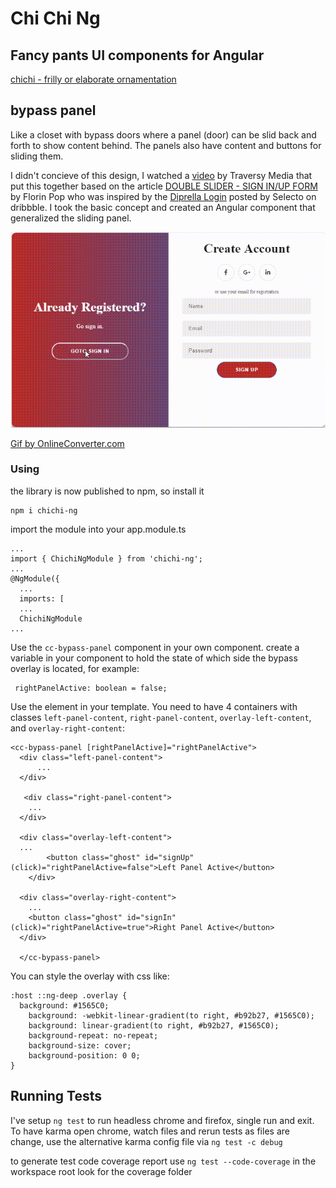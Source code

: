 # Chi Chi Ng

## Fancy pants UI components for Angular

[chichi - frilly or elaborate ornamentation](https://www.merriam-webster.com/dictionary/chichi)  

## bypass panel

Like a closet with bypass doors where a panel (door) can be slid back and forth to show content behind. The panels also have content and buttons for sliding them.

I didn't concieve of this design, I watched a [video](https://www.youtube.com/watch?v=mUdo6w87rh4) by Traversy Media that put this together based on the article [DOUBLE SLIDER - SIGN IN/UP FORM](https://www.florin-pop.com/blog/2019/03/double-slider-sign-in-up-form/) by Florin Pop who was inspired by the [Diprella Login](https://dribbble.com/shots/5311359-Diprella-Login) posted by Selecto on dribbble. I took the basic concept and created an Angular component that generalized the sliding panel.

![Slider Animation](https://github.com/rreganjr/chichi-ng/blob/master/projects/chichi-ng/assets/ccbypasspanel.gif)

[Gif by OnlineConverter.com](https://www.onlineconverter.com/mp4-to-gif)

### Using

the library is now published to npm, so install it

```
npm i chichi-ng
```
import the module into your app.module.ts

```
...
import { ChichiNgModule } from 'chichi-ng';
...
@NgModule({
  ...
  imports: [
  ...
  ChichiNgModule
...
```
Use the `cc-bypass-panel` component in your own component. create a variable in your component to hold the state of which side the bypass overlay is located, for example:
```
 rightPanelActive: boolean = false;
```
Use the element in your template. You need to have 4 containers with classes `left-panel-content`, `right-panel-content`, `overlay-left-content`, and `overlay-right-content`:
```
<cc-bypass-panel [rightPanelActive]="rightPanelActive">
  <div class="left-panel-content">
      ...
  </div>

   <div class="right-panel-content">
    ...
  </div>

  <div class="overlay-left-content">
  ...
		<button class="ghost" id="signUp" (click)="rightPanelActive=false">Left Panel Active</button>
	</div>

  <div class="overlay-right-content">
    ...
    <button class="ghost" id="signIn" (click)="rightPanelActive=true">Right Panel Active</button>
  </div>

  </cc-bypass-panel>
```
You can style the overlay with css like:
```
:host ::ng-deep .overlay {
  background: #1565C0;
	background: -webkit-linear-gradient(to right, #b92b27, #1565C0);
	background: linear-gradient(to right, #b92b27, #1565C0);
	background-repeat: no-repeat;
	background-size: cover;
	background-position: 0 0;
}
```

## Running Tests

I've setup ```ng test``` to run headless chrome and firefox, single run and exit. To have karma open chrome, watch files and rerun tests as files are change, use the alternative karma config file via ```ng test -c debug```

to generate test code coverage report use ```ng test --code-coverage``` in the workspace root look for the coverage folder 
